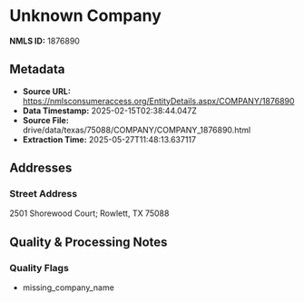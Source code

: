 # Unknown Company

**NMLS ID:** 1876890

## Metadata
- **Source URL:** https://nmlsconsumeraccess.org/EntityDetails.aspx/COMPANY/1876890
- **Data Timestamp:** 2025-02-15T02:38:44.047Z
- **Source File:** drive/data/texas/75088/COMPANY/COMPANY_1876890.html
- **Extraction Time:** 2025-05-27T11:48:13.637117

## Addresses
### Street Address
2501 Shorewood Court; Rowlett, TX 75088

## Quality & Processing Notes
### Quality Flags
- missing_company_name
